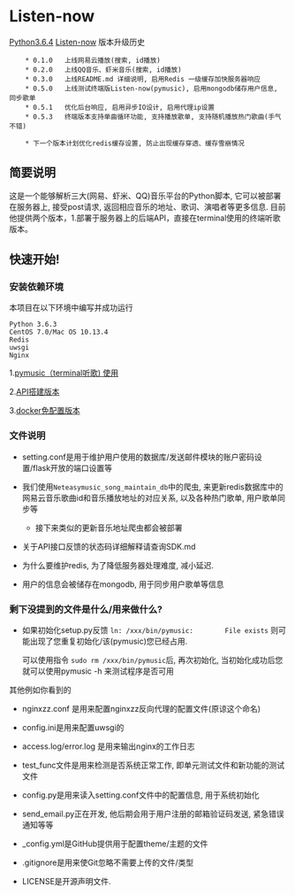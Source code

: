 # Listen-now
[Python3.6.4](https://img.shields.io/badge/Python-3.6.4-green.svg)
[Listen-now](https://img.shields.io/badge/Listen--now-0.5.2-red.svg)
版本升级历史

```
    * 0.1.0   上线网易云播放(搜索, id播放)
    * 0.2.0   上线QQ音乐、虾米音乐(搜索, id播放)
    * 0.3.0   上线README.md 详细说明, 启用Redis 一级缓存加快服务器响应
    * 0.5.0   上线测试终端版Listen-now(pymusic), 启用mongodb储存用户信息, 同步歌单
    * 0.5.1   优化后台响应, 启用异步IO设计, 启用代理ip设置
    * 0.5.3   终端版本支持单曲循环功能, 支持播放歌单, 支持随机播放热门歌曲(手气不错)

    * 下一个版本计划优化redis缓存设置, 防止出现缓存穿透、缓存雪崩情况

```
## 简要说明
这是一个能够解析三大(网易、虾米、QQ)音乐平台的Python脚本, 它可以被部署在服务器上, 接受post请求, 返回相应音乐的地址、歌词、演唱者等更多信息.
目前他提供两个版本，1.部署于服务器上的后端API，直接在terminal使用的终端听歌版本。

## 快速开始!

### 安装依赖环境
本项目在以下环境中编写并成功运行

```
Python 3.6.3
CentOS 7.0/Mac OS 10.13.4
Redis
uwsgi
Nginx
```

1.[pymusic（terminal听歌) 使用](https://github.com/listen-now/listen-now/blob/master/pymusic-readme.md)

2.[API搭建版本](https://github.com/listen-now/listen-now/blob/master/API-readme.md)

3.[docker免配置版本](https://github.com/listen-now/listen-now/blob/master/docker-readme.md)




### 文件说明
* setting.conf是用于维护用户使用的数据库/发送邮件模块的账户密码设置/flask开放的端口设置等

* 我们使用`Neteasymusic_song_maintain_db`中的爬虫, 来更新redis数据库中的网易云音乐歌曲id和音乐播放地址的对应关系, 以及各种热门歌单, 用户歌单同步等 

    * 接下来类似的更新音乐地址爬虫都会被部署

* 关于API接口反馈的状态码详细解释请查询SDK.md

* 为什么要维护redis, 为了降低服务器处理难度, 减小延迟.

* 用户的信息会被储存在mongodb, 用于同步用户歌单等信息

### 剩下没提到的文件是什么/用来做什么?
* 如果初始化setup.py反馈
    `ln: /xxx/bin/pymusic:        File exists`
    则可能出现了您重复初始化/该(pymusic)您已经占用.
    
    可以使用指令 `sudo rm /xxx/bin/pymusic`后, 再次初始化, 当初始化成功后您就可以使用pymusic -h 来测试程序是否可用
    
其他例如你看到的

* nginxzz.conf 是用来配置nginxzz反向代理的配置文件(原谅这个命名)

* config.ini是用来配置uwsgi的

* access.log/error.log 是用来输出nginx的工作日志

* test_func文件是用来检测是否系统正常工作, 即单元测试文件和新功能的测试文件

* config.py是用来读入setting.conf文件中的配置信息, 用于系统初始化

* send_email.py正在开发, 他后期会用于用户注册的邮箱验证码发送, 紧急错误通知等等

* _config.yml是GitHub提供用于配置theme/主题的文件

* .gitignore是用来使Git忽略不需要上传的文件/类型

* LICENSE是开源声明文件.







